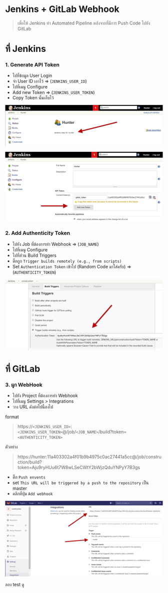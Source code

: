 # Jenkins + GitLab Webhook

> เพื่อให้ Jenkins ทำ Automated Pipeline หลังจากที่มีการ Push Code ไปยัง GitLab 

# ที่ Jenkins 
### 1. Generate API Token 
- ไปที่ข้อมูล User Login 
- จำ User ID เอาไว้ => (`JENKINS_USER_ID`)
- ไปที่เมนู Configure
- Add new Token => (`JENKINS_USER_TOKEN`)
- Copy Token นั้นเก็บไว้ 

![](1_jenkins_gitlab_webhook_view_user_id.png)

![](2_jenkins_gitlab_webhook_new_token.png)

### 2. Add Authenticity Token 
- ไปยัง Job ที่ต้องการทำ Webhook => (`JOB_NAME`)
- ไปที่เมนู Configure
- ไปที่ส่วน Build Triggers 
- ติ๊กถูก `Trigger builds remotely (e.g., from scripts)`  
- Set `Authentication Token` เข้าไป (Random Code มาใส่ครับ) => (`AUTHENTICITY_TOKEN`)

![](3_jenkins_gitlab_webhook_set_authenticity_token.png)

# ที่ GitLab 
### 3. ผูก WebHook 
- ไปยัง Project ที่ต้องการทำ Webhook
- ไปที่เมนู Settings > Integrations 
- วาง URL ดังต่อไปนี้ลงไป

format  
> https://`<JENKINS_USER_ID>`:`<JENKINS_USER_TOKEN>`@/job/`<JOB_NAME>`/build?token=`<AUTHENTICITY_TOKEN>`

ตัวอย่าง  
> https://hunter:11a403302a4f01b9b4975c0ac27441a5cc@/job/construction/build?token=Aju9ryHUu6t7W8wLSeCWtY2bWjzQduYNPyY7B3gs

- ติ๊ก `Push envents` 
- set `This URL will be triggered by a push to the repository` เป็น master
- คลิกที่ปุ่ม `Add webhook`

![](4_jenkins_gitlab_webhook_set_webhook.png)

ลอง test ดู  
